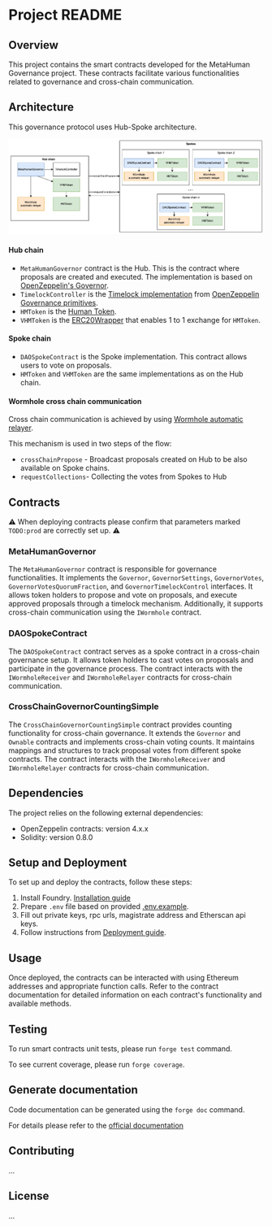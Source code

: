 # Project README

## Overview

This project contains the smart contracts developed for the MetaHuman Governance project. These contracts facilitate various
functionalities related to governance and cross-chain communication.

## Architecture
This governance protocol uses Hub-Spoke architecture.

![Smart contracts architecture](Smart_contracts_architecture.png "Architecture diagram")

#### Hub chain
- `MetaHumanGovernor` contract is the Hub. This is the contract where proposals are created and executed. The implementation is based on [OpenZeppelin's Governor](https://docs.openzeppelin.com/contracts/4.x/api/governance#Governor).
- `TimelockController` is the [Timelock implementation](https://docs.openzeppelin.com/contracts/4.x/api/governance#TimelockController) from [OpenZeppelin Governance primitives](https://docs.openzeppelin.com/contracts/4.x/api/governance).
- `HMToken` is the [Human Token](https://www.humanprotocol.org/hmt).
- `VHMToken` is the [ERC20Wrapper](https://docs.openzeppelin.com/contracts/4.x/api/token/erc20#ERC20Wrapper) that enables 1 to 1 exchange for `HMToken`.

#### Spoke chain
- `DAOSpokeContract` is the Spoke implementation. This contract allows users to vote on proposals.
- `HMToken` and `VHMToken` are the same implementations as on the Hub chain.

#### Wormhole cross chain communication
Cross chain communication is achieved by using [Wormhole automatic relayer](https://docs.wormhole.com/wormhole/quick-start/cross-chain-dev/automatic-relayer).

This mechanism is used in two steps of the flow:
- `crossChainPropose` - Broadcast proposals created on Hub to be also available on Spoke chains.
- `requestCollections`- Collecting the votes from Spokes to Hub

## Contracts

⚠️ When deploying contracts please confirm that parameters marked `TODO:prod` are correctly set up. ⚠️

### MetaHumanGovernor

The `MetaHumanGovernor` contract is responsible for governance functionalities. It implements
the `Governor`, `GovernorSettings`, `GovernorVotes`, `GovernorVotesQuorumFraction`, and `GovernorTimelockControl`
interfaces. It allows token holders to propose and vote on proposals, and execute approved proposals through a timelock
mechanism. Additionally, it supports cross-chain communication using the `IWormhole` contract.

### DAOSpokeContract

The `DAOSpokeContract` contract serves as a spoke contract in a cross-chain governance setup. It allows token holders to
cast votes on proposals and participate in the governance process. The contract interacts with the `IWormholeReceiver` and `IWormholeRelayer` contracts
for cross-chain communication.

### CrossChainGovernorCountingSimple

The `CrossChainGovernorCountingSimple` contract provides counting functionality for cross-chain governance. It extends
the `Governor` and `Ownable` contracts and implements cross-chain voting counts. It maintains mappings and structures to
track proposal votes from different spoke contracts. The contract interacts with the `IWormholeReceiver` and `IWormholeRelayer` contracts
for cross-chain communication.

## Dependencies

The project relies on the following external dependencies:

- OpenZeppelin contracts: version 4.x.x
- Solidity: version 0.8.0

## Setup and Deployment

To set up and deploy the contracts, follow these steps:

1. Install Foundry. [Installation guide](https://book.getfoundry.sh/getting-started/installation)
2. Prepare `.env` file based on provided [.env.example](.env.example).
3. Fill out private keys, rpc urls, magistrate address and Etherscan api keys.
4. Follow instructions from [Deployment guide](DEPLOYMENT_GUIDE.md).

## Usage

Once deployed, the contracts can be interacted with using Ethereum addresses and appropriate function calls. Refer to
the contract documentation for detailed information on each contract's functionality and available methods.

## Testing

To run smart contracts unit tests, please run `forge test` command.

To see current coverage, please run `forge coverage`.

## Generate documentation

Code documentation can be generated using the `forge doc` command.

For details please refer to the [official documentation](https://book.getfoundry.sh/reference/forge/forge-doc)

## Contributing
...
## License
...

